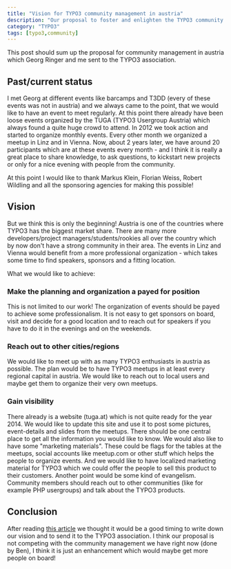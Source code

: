 ```yaml
---
title: "Vision for TYPO3 community management in austria"
description: "Our proposal to foster and enlighten the TYPO3 community in austria"
category: "TYPO3"
tags: [typo3,community]
---
```


This post should sum up the proposal for community management in austria which Georg Ringer and me sent to the
TYPO3 association.<!--more-->

## Past/current status

I met Georg at different events like barcamps and T3DD (every of these events was not in austria) and we always came to
the point, that we would like to have an event to meet regularly. At this point there already have been loose events
organized by the TUGA (TYPO3 Usergroup Austria) which always found a quite huge crowd to attend. In 2012 we took action
and started to organize monthly events. Every other month we organized a meetup in Linz and in Vienna. Now, about 2 years
later, we have around 20 participants which are at these events every month - and I think it is really a great place to
share knowledge, to ask questions, to kickstart new projects or only for a nice evening with people from the community.

At this point I would like to thank Markus Klein, Florian Weiss, Robert Wildling and all the sponsoring agencies for
making this possible!

## Vision

But we think this is only the beginning! Austria is one of the countries where TYPO3 has the biggest market share. There
are many more developers/project managers/students/rookies all over the country which by now don't have a strong community
in their area. The events in Linz and Vienna would benefit from a more professional organization - which takes some time
to find speakers, sponsors and a fitting location.

What we would like to achieve:

### Make the planning and organization a payed for position

This is not limited to our work! The organization of events should be payed to achieve some professionalism. It is not
easy to get sponsors on board, visit and decide for a good location and to reach out for speakers if you have to do it
in the evenings and on the weekends.

### Reach out to other cities/regions

We would like to meet up with as many TYPO3 enthusiasts in austria as possible. The plan would be to have TYPO3 meetups
in at least every regional capital in austria. We would like to reach out to local users and maybe get them to organize
their very own meetups.

### Gain visibility

There already is a website (tuga.at) which is not quite ready for the year 2014. We would like to update this site and
use it to post some pictures, event-details and slides from the meetups. There should be one central place to get all
the information you would like to know. We would also like to have some "marketing materials". These could be flags for
the tables at the meetups, social accounts like meetup.com or other stuff which helps the people to organize events. And
we would like to have localized marketing material for TYPO3 which we could offer the people to sell this product to
their customers. Another point would be some kind of evangelism. Community members should reach out to other communities
(like for example PHP usergroups) and talk about the TYPO3 products.

## Conclusion

After reading [this article](http://typo3.org/news/article/join-us-in-improving-our-community-management/) we thought it
would be a good timing to write down our vision and to send it to the TYPO3 association. I think our proposal is not
competing with the community management we have right now (done by Ben), I think it is just an enhancement which would
maybe get more people on board!